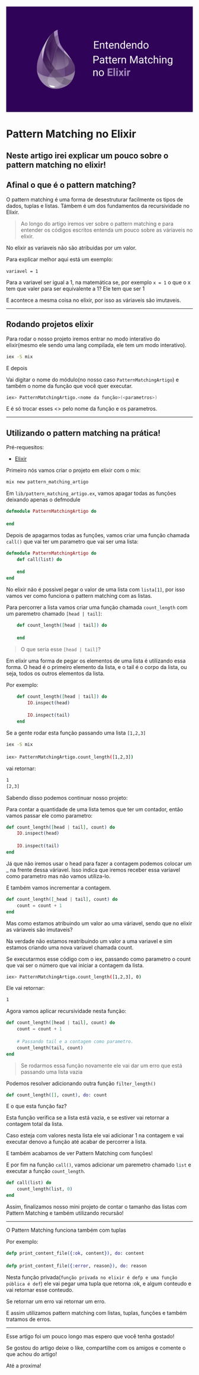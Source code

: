 <p align="center">
    <img src="./.github/banner-artigo.png">
</p>

# Pattern Matching no Elixir

## Neste artigo irei explicar um pouco sobre o pattern matching no elixir!

## Afinal o que é o pattern matching?

O pattern matching é uma forma de desestruturar facilmente os tipos de dados, tuplas e listas. Támbem é um dos fundamentos da recursividade no Elixir.

> Ao longo do artigo iremos ver sobre o pattern matching e para entender os códigos escritos entenda um pouco sobre as váriaveis no elixir.

No elixir as variaveis não são atribuidas por um valor.

Para explicar melhor aqui está um exemplo:

``variavel = 1``

Para a variavel ser igual a 1, na matemática se, por exemplo ``x = 1`` o que o x tem que valer para ser equivalente a 1? Ele tem que ser 1

E acontece a mesma coisa no elixir, por isso as váriaveis são imutaveis.

---

## Rodando projetos elixir

Para rodar o nosso projeto iremos entrar no modo interativo do elixir(mesmo ele sendo uma lang compilada, ele tem um modo interativo).

```bash
iex -S mix
```

E depois

Vai digitar o nome do módulo(no nosso caso ``PatternMatchingArtigo``) e também o nome da função que você quer executar.

```bash
iex> PatternMatchingArtigo.<nome da função>(<parametros>)
```

E é só trocar esses <> pelo nome da função e os parametros.

---

## Utilizando o pattern matching na prática!

Pré-requesitos: 
    
* [Elixir](https://elixir-lang.org/install.html)



Primeiro nós vamos criar o projeto em elixir com o mix:
```bash 
mix new pattern_matching_artigo 
```



Em `lib/pattern_matching_artigo.ex`,
vamos apagar todas as funções deixando apenas o defmodule
```elixir
defmodule PatternMatchingArtigo do

end
```

Depois de apagarmos todas as funções, vamos criar uma função chamada `call()` que vai ter um parametro que vai ser uma lista:

```elixir
defmodule PatternMatchingArtigo do
    def call(list) do
    
    end
end
```

No elixir não é possivel pegar o valor de uma lista com ``lista[1]``, por isso vamos ver como funciona o pattern matching com as listas.


Para percorrer a lista vamos criar uma função chamada ``count_length`` com um paremetro chamado ``[head | tail]``:

```elixir
    def count_length([head | tail]) do

    end
```

> O que seria esse ``[head | tail]``?

Em elixir uma forma de pegar os elementos de uma lista é utilizando essa forma. O head é o primeiro elemento da lista, e o tail é o corpo da lista, ou seja, todos os outros elementos da lista.

Por exemplo:

```elixir
    def count_length([head | tail]) do
        IO.inspect(head)

        IO.inspect(tail)
    end
```

Se a gente rodar esta função passando uma lista ``[1,2,3]`` 

```bash
iex -S mix

iex> PatternMatchingArtigo.count_length([1,2,3])
```

vai retornar:

```bash
1
[2,3]
```

Sabendo disso podemos continuar nosso projeto:

Para contar a quantidade de uma lista temos que ter um contador, então vamos passar ele como parametro:

```elixir
def count_length([head | tail], count) do
    IO.inspect(head)

    IO.inspect(tail)
end
```

Já que não iremos usar o head para fazer a contagem podemos colocar um _ na frente dessa váriavel. Isso indica que iremos receber essa variavel como parametro mas não vamos utiliza-lo.

E também vamos incrementar a contagem.

```elixir
def count_length([_head | tail], count) do
    count = count + 1
end
```

Mas como estamos atribuindo um valor ao uma váriavel, sendo que no elixir as váriaveis são imutaveis?

Na verdade não estamos reatribuindo um valor a uma variavel e sim estamos criando uma nova variavel chamada count.

Se executarmos esse código com o iex, passando como parametro o count que vai ser o número que vai iniciar a contagem da lista.

```bash
iex> PatternMatchingArtigo.count_length([1,2,3], 0)
```

Ele vai retornar:

```bash
1
```

Agora vamos aplicar recursividade nesta função:

```elixir
def count_length([head | tail], count) do
    count = count + 1

    # Passando tail e a contagem como parametro.
    count_length(tail, count)
end
```

> Se rodarmos essa função novamente ele vai dar um erro que está passando uma lista vazia

Podemos resolver adicionando outra função ``filter_length()``

```elixir
def count_length([], count), do: count
```
E o que esta função faz? 

Esta função verifica se a lista está vazia, e se estiver vai retornar a contagem total da lista. 

Caso esteja com valores nesta lista   ele vai adicionar 1 na contagem e vai executar denovo a função até acabar de percorrer a lista.

E também acabamos de ver Pattern Matching com funções!


E por fim na função ``call()``, vamos adicionar um paremetro chamado ``list`` e executar a função ``count_length``.

```elixir
def call(list) do
    count_length(list, 0)
end
```

Assim, finalizamos nosso mini projeto de contar o tamanho das listas com Pattern Matching e também utilizando recursão!

---

O Pattern Matching funciona também com tuplas

Por exemplo:

```elixir
defp print_content_file({:ok, content}), do: content

defp print_content_file({:error, reason}), do: reason
```

Nesta função privada(``função privada no elixir é defp e uma função pública é def``) ele vai pegar uma tupla que retorna :ok, e algum conteudo e vai retornar esse conteudo.

Se retornar um erro vai retornar um erro.

E assim utilizamos pattern matching com listas, tuplas, funções e também tratamos de erros.

---

Esse artigo foi um pouco longo mas espero que você tenha gostado!

Se gostou do artigo deixe o like, compartilhe com os amigos e comente o que achou do artigo!

Até a proxima!